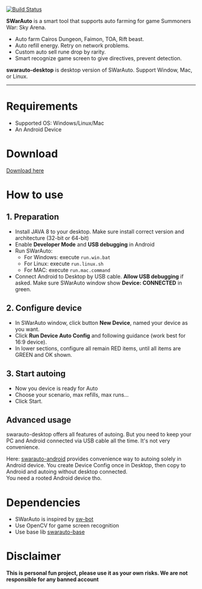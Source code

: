 [![Build Status](https://travis-ci.org/swarauto/swarauto-desktop.svg?branch=master)](https://travis-ci.org/swarauto/swarauto-desktop)

**SWarAuto** is a smart tool that supports auto farming for game Summoners War: Sky Arena.
  - Auto farm Cairos Dungeon, Faimon, TOA, Rift beast.  
  - Auto refill energy. Retry on network problems.  
  - Custom auto sell rune drop by rarity.  
  - Smart recognize game screen to give directives, prevent detection.  

**swarauto-desktop** is desktop version of SWarAuto. Support Window, Mac, or Linux.

---

# Requirements
  - Supported OS: Windows/Linux/Mac
  - An Android Device
  
# Download  
[Download here](https://github.com/swarauto/swarauto-desktop/releases)

# How to use

## 1. Preparation
  - Install JAVA 8 to your desktop. Make sure install correct version and architecture (32-bit or 64-bit)  
  - Enable **Developer Mode** and **USB debugging** in Android  
  - Run SWarAuto:  
    - For Windows: execute `run.win.bat`  
    - For Linux: execute `run.linux.sh`  
    - For MAC: execute `run.mac.command`  
  - Connect Android to Desktop by USB cable. **Allow USB debugging** if asked. Make sure SWarAuto window show **Device: CONNECTED** in green.  

## 2. Configure device
  - In SWarAuto window, click button **New Device**, named your device as you want.  
  - Click **Run Device Auto Config** and following guidance (work best for 16:9 device).  
  - In lower sections, configure all remain RED items, until all items are GREEN and OK shown.  

## 3. Start autoing
  - Now you device is ready for Auto  
  - Choose your scenario, max refills, max runs...  
  - Click Start.  

## Advanced usage  
swarauto-desktop offers all features of autoing. But you need to keep your PC and Android connected via USB cable all the time. It's not very convenience.

Here: [swarauto-android](https://github.com/swarauto/swarauto-android) provides convenience way to autoing solely in Android device.
You create Device Config once in Desktop, then copy to Android and autoing without desktop connected.  
You need a rooted Android device tho.

# Dependencies
  - SWarAuto is inspired by [sw-bot](https://github.com/justindannguyen/sw-bot)
  - Use OpenCV for game screen recognition
  - Use base lib [swarauto-base](https://github.com/swarauto/swarauto-base)

# Disclaimer  
**This is personal fun project, please use it as your own risks. We are not responsible for any banned account**
